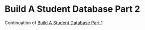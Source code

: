# Build A Student Database Part 2

Continuation of [Build A Student Database Part 1](https://github.com/derektypist/build-a-student-database-part-1/)
